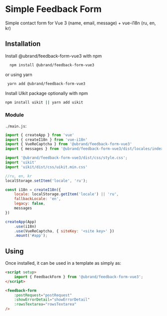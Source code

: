 
# Simple Feedback Form 

Simple contact form for Vue 3 (name, email, message) + vue-i18n (ru, en, kr)


## Installation

Install @ubrand/feedback-form-vue3 with npm

```bash
  npm install @ubrand/feedback-form-vue3
```
or using yarn
```bash
 yarn add @ubrand/feedback-form-vue3
```

Install UIkit package optionally with npm
```bash
npm install uikit || yarn add uikit
````
### Module
`./main.js`:
```js
import { createApp } from 'vue'
import { createI18n } from 'vue-i18n'
import { VueReCaptcha } from '@ubrand/feedback-form-vue3'
import { messages } from '@ubrand/feedback-form-vue3/dist/locales/index.js'

import '@ubrand/feedback-form-vue3/dist/css/style.css';
import 'uikit'
import 'uikit/dist/css/uikit.min.css'

//ru, en, kr
localStorage.setItem('locale', 'ru');

const i18n = createI18n({
    locale: localStorage.getItem('locale') || 'ru',
    fallbackLocale: 'en',
    legacy: false,
    messages
})

createApp(App)
    .use(i18n)
    .use(VueReCaptcha, { siteKey: '<site key>' })
    .mount('#app');
```
## Using
Once installed, it can be used in a template as simply as:
```html
<script setup>
    import { FeedbackForm } from '@ubrand/feedback-form-vue3';
</script>

<feedback-form 
    :postRequest="postRequest"
    :showErrorDetail="showErrorDetail"
    :rowsTextarea="rowsTextarea"
/>
```
